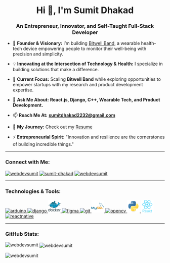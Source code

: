 <h1 align="center">Hi 👋, I'm Sumit Dhakad</h1>
<h3 align="center">An Entrepreneur, Innovator, and Self-Taught Full-Stack Developer</h3>

- 🚀 **Founder & Visionary:** I’m building [Bitwell Band](https://bitwellband.com), a wearable health-tech device empowering people to monitor their well-being with precision and simplicity.

- 💡 **Innovating at the Intersection of Technology & Health:** I specialize in building solutions that make a difference.

- 🌱 **Current Focus:** Scaling **Bitwell Band** while exploring opportunities to empower startups with my research and product development expertise.

- 💬 **Ask Me About:** **React.js, Django, C++, Wearable Tech, and Product Development.**

- 📫 **Reach Me At:** **sumitdhakad2232@gmail.com**

- 📄 **My Journey:** Check out my [Resume](https://drive.google.com/file/d/1LZcQBP9yeyOAOrHH-6UNnAkKt5g_BBWl/view?usp=sharing)

- ⚡ **Entrepreneurial Spirit:** "Innovation and resilience are the cornerstones of building incredible things."

---

<h3 align="left">Connect with Me:</h3>
<p align="left">
<a href="https://twitter.com/webdevsumit" target="blank"><img align="center" src="https://raw.githubusercontent.com/rahuldkjain/github-profile-readme-generator/master/src/images/icons/Social/twitter.svg" alt="webdevsumit" height="30" width="40" /></a>
<a href="https://linkedin.com/in/sumit-dhakad" target="blank"><img align="center" src="https://raw.githubusercontent.com/rahuldkjain/github-profile-readme-generator/master/src/images/icons/Social/linked-in-alt.svg" alt="sumit-dhakad" height="30" width="40" /></a>
<a href="https://instagram.com/webdevsumit" target="blank"><img align="center" src="https://raw.githubusercontent.com/rahuldkjain/github-profile-readme-generator/master/src/images/icons/Social/instagram.svg" alt="webdevsumit" height="30" width="40" /></a>
</p>

---

<h3 align="left">Technologies & Tools:</h3>
<p align="left"> 
  <a href="https://www.arduino.cc/" target="_blank" rel="noreferrer"> <img src="https://cdn.worldvectorlogo.com/logos/arduino-1.svg" alt="arduino" width="40" height="40"/> </a> 
  <a href="https://www.djangoproject.com/" target="_blank" rel="noreferrer"> <img src="https://cdn.worldvectorlogo.com/logos/django.svg" alt="django" width="40" height="40"/> </a> 
  <a href="https://www.docker.com/" target="_blank" rel="noreferrer"> <img src="https://raw.githubusercontent.com/devicons/devicon/master/icons/docker/docker-original-wordmark.svg" alt="docker" width="40" height="40"/> </a> 
  <a href="https://www.figma.com/" target="_blank" rel="noreferrer"> <img src="https://www.vectorlogo.zone/logos/figma/figma-icon.svg" alt="figma" width="40" height="40"/> </a> 
  <a href="https://git-scm.com/" target="_blank" rel="noreferrer"> <img src="https://www.vectorlogo.zone/logos/git-scm/git-scm-icon.svg" alt="git" width="40" height="40"/> </a> 
  <a href="https://www.mysql.com/" target="_blank" rel="noreferrer"> <img src="https://raw.githubusercontent.com/devicons/devicon/master/icons/mysql/mysql-original-wordmark.svg" alt="mysql" width="40" height="40"/> </a> 
  <a href="https://opencv.org/" target="_blank" rel="noreferrer"> <img src="https://www.vectorlogo.zone/logos/opencv/opencv-icon.svg" alt="opencv" width="40" height="40"/> </a> 
  <a href="https://www.python.org" target="_blank" rel="noreferrer"> <img src="https://raw.githubusercontent.com/devicons/devicon/master/icons/python/python-original.svg" alt="python" width="40" height="40"/> </a> 
  <a href="https://reactjs.org/" target="_blank" rel="noreferrer"> <img src="https://raw.githubusercontent.com/devicons/devicon/master/icons/react/react-original-wordmark.svg" alt="react" width="40" height="40"/> </a> 
  <a href="https://reactnative.dev/" target="_blank" rel="noreferrer"> <img src="https://reactnative.dev/img/header_logo.svg" alt="reactnative" width="40" height="40"/> </a> 
</p>

---

<h3 align="left">GitHub Stats:</h3>
<p><img align="left" src="https://github-readme-stats.vercel.app/api/top-langs?username=webdevsumit&show_icons=true&locale=en&layout=compact" alt="webdevsumit" /></p>
<p>&nbsp;<img align="center" src="https://github-readme-stats.vercel.app/api?username=webdevsumit&show_icons=true&locale=en" alt="webdevsumit" /></p>
<p><img align="center" src="https://github-readme-streak-stats.herokuapp.com/?user=webdevsumit&" alt="webdevsumit" /></p>
